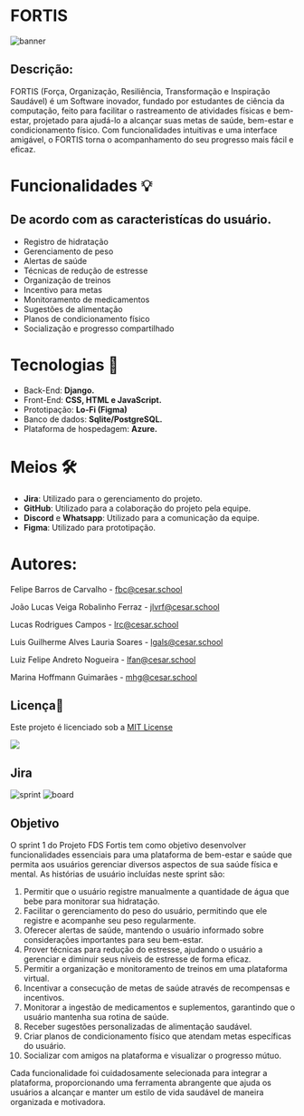 # FORTIS

![banner](https://github.com/user-attachments/assets/759240ee-e3f1-4af8-9e58-f626e634feb3)

## Descrição:

FORTIS (Força, Organização, Resiliência, Transformação e Inspiração Saudável) é um Software inovador, fundado por estudantes de ciência da computação, feito para facilitar o rastreamento de atividades físicas e bem-estar, projetado para ajudá-lo a alcançar suas metas de saúde, bem-estar e condicionamento físico. Com funcionalidades intuitivas e uma interface amigável, o FORTIS torna o acompanhamento do seu progresso mais fácil e eficaz.

# Funcionalidades 💡
## De acordo com as caracteristícas do usuário.

- Registro de hidratação
- Gerenciamento de peso
- Alertas de saúde
- Técnicas de redução de estresse
- Organização de treinos
- Incentivo para metas
- Monitoramento de medicamentos
- Sugestões de alimentação
- Planos de condicionamento físico
- Socialização e progresso compartilhado

# Tecnologias 👾

- Back-End: **Django.** 
- Front-End: **CSS, HTML e JavaScript.**
- Prototipação: **Lo-Fi (Figma)**
- Banco de dados: **Sqlite/PostgreSQL.**
- Plataforma de hospedagem: **Azure.**

# Meios 🛠

- **Jira**: Utilizado para o gerenciamento do projeto.
- **GitHub**: Utilizado para a colaboração do projeto pela equipe.
- **Discord** e **Whatsapp**: Utilizado para a comunicação da equipe.
- **Figma**: Utilizado para prototipação.

# Autores:

Felipe Barros de Carvalho - fbc@cesar.school

João Lucas Veiga Robalinho Ferraz - jlvrf@cesar.school

Lucas Rodrigues Campos - lrc@cesar.school

Luis Guilherme Alves Lauria Soares - lgals@cesar.school

Luiz Felipe Andreto Nogueira - lfan@cesar.school

Marina Hoffmann Guimarães - mhg@cesar.school

## Licença📃
Este projeto é licenciado sob a [MIT License](https://opensource.org/licenses/MIT)


[![](https://img.shields.io/github/license/sourcerer-io/hall-of-fame.svg?colorB=ff0000)](https://github.com/sourcerer-io/hall-of-fame/blob/master/LICENSE.md)

## Jira

![sprint](https://cdn.discordapp.com/attachments/834546379140890624/1281585480672219207/Sprint_1_.png?ex=66dc40fd&is=66daef7d&hm=8fe3b3d054f08daeec7fc1c892238b83df6e7b435af2ab16ce180209ff88dac0&)
![board](https://cdn.discordapp.com/attachments/834546379140890624/1281585448740978698/image.png?ex=66dc40f5&is=66daef75&hm=87ea419637c7be7a8ee6cfc6e82737150ef7b444f92f58d4080654cef32e2d0d&)

## Objetivo

O sprint 1 do Projeto FDS Fortis tem como objetivo desenvolver funcionalidades essenciais para uma plataforma de bem-estar e saúde que permita aos usuários gerenciar diversos aspectos de sua saúde física e mental. As histórias de usuário incluídas neste sprint são:

1. Permitir que o usuário registre manualmente a quantidade de água que bebe para monitorar sua hidratação.
2. Facilitar o gerenciamento do peso do usuário, permitindo que ele registre e acompanhe seu peso regularmente.
3. Oferecer alertas de saúde, mantendo o usuário informado sobre considerações importantes para seu bem-estar.
4. Prover técnicas para redução do estresse, ajudando o usuário a gerenciar e diminuir seus níveis de estresse de forma eficaz.
5. Permitir a organização e monitoramento de treinos em uma plataforma virtual.
6. Incentivar a consecução de metas de saúde através de recompensas e incentivos.
7. Monitorar a ingestão de medicamentos e suplementos, garantindo que o usuário mantenha sua rotina de saúde.
8. Receber sugestões personalizadas de alimentação saudável.
9. Criar planos de condicionamento físico que atendam metas específicas do usuário.
10. Socializar com amigos na plataforma e visualizar o progresso mútuo.
    
Cada funcionalidade foi cuidadosamente selecionada para integrar a plataforma, proporcionando uma ferramenta abrangente que ajuda os usuários a alcançar e manter um estilo de vida saudável de maneira organizada e motivadora.

